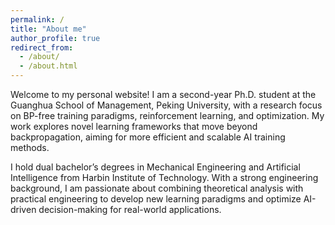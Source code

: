 ```yaml
---
permalink: /
title: "About me"
author_profile: true
redirect_from: 
  - /about/
  - /about.html
---
```


Welcome to my personal website! I am a second-year Ph.D. student at the Guanghua School of Management, Peking University, with a research focus on BP-free training paradigms, reinforcement learning, and optimization. My work explores novel learning frameworks that move beyond backpropagation, aiming for more efficient and scalable AI training methods.

I hold dual bachelor’s degrees in Mechanical Engineering and Artificial Intelligence from Harbin Institute of Technology. With a strong engineering background, I am passionate about combining theoretical analysis with practical engineering to develop new learning paradigms and optimize AI-driven decision-making for real-world applications.

